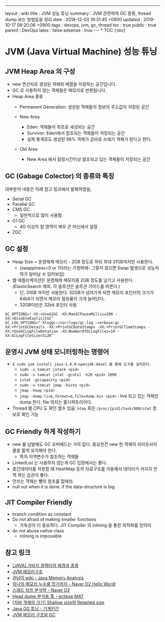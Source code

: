 ---
layout  : wiki
title   : JVM 성능 튜닝 
summary : JVM 관련하여 GC 종류, thread dump 보는 방법등을 정리
date    : 2018-12-03 19:31:45 +0900
updated : 2019-10-17 09:20:06 +0900
tags    : devops, jvm, gc, thread
toc     : true
public  : true
parent  : DevOps
latex   : false
adsense : true
--- * TOC
{:toc}

# JVM (Java Virtual Machine) 성능 튜닝

## JVM Heap Area 의 구성
* new 연산자로 생성된 객체와 배열을 저장하는 공간입니다.
* GC 로 사용하지 않는 객체들은 메모리로 반환됩니다.
* Heap Area 종류
	* Permanent Generation: 생성된 객체들의 정보의 주소값이 저장된 공간
	* New Area
		* Eden: 객체들이 최초로 새성되는 공간
		* Survivor: Eden에서 참조되는 객체들이 저장되는 공간
		* 실제 통계로도 생성된 98% 객체가 곧바로 쓰레기 객체가 된다고 한다.

	* Old Area
		* New Area 에서 일정시간이상 참조되고 있는 객체들이 저장되는 공간 

## GC (Gabage Colector) 의 종류와 특징

대부분의 내용은 아래 참고 링크에서 발췌하였음,

* Serial GC
* Parallel GC
* CMS GC
	* 일반적으로 많이 사용함.
* G1 GC
	* 4G 이상의 힙 영역이 매우 큰 머신에서 설정
* ZGC

## GC 설정
* Heap Size = 운영체제 메모리 - 2GB 정도로 하되 최대 31GB까지만 사용한다.
	* (swappiness=0 or 1이라는 가정하에- 그렇지 않으면 Swap 발생으로 성능저하가 일어날 수 있어보임)
* 웹 애플리케이션은 운영체제 메모리중 2GB 정도를 남기고 사용한다.  (ElasticSearch 제외. 각 솔루션은 솔루션 가이드를 따른다.)
	* 단, 31GB 까지만 사용한다. 32GB가 넘어가게 되면 메모리 포인터의 크기가 64bit가 되면서 메모리 점유율이 크게 늘어난다.
	* 32GB미만은 32bit 포인터 사용. 

```
GC_OPTIONS="-XX:+UseG1GC -XX:MaxGCPauseMillis=200 -XX:+DisableExplicitGC"
GC_LOG_OPTIONS="-Xloggc:/var/logs/gc.log -verbose:gc -XX:+PrintGCDetails -XX:+PrintGCDateStamps -XX:+PrintGCTimeStamps -XX:+UseGCLogFileRotation -XX:NumberOfGCLogFiles=10 -XX:GCLogFileSize=512K"
```


## 운영시 JVM 상태 모니터링하는 명령어

* `$ sudo yum install java-1.8.0-openjdk-devel 를 통해 도구를 설치한다.`
	* `sudo -u tomcat jstack <pid>`
	* `sudo -u tomcat jstat -gcutil -h20 <pid> 1000`
	* `jstat -gccapacity <pid>`
	* `sudo -u tomcat jmap -histo <pid>`
	* `jmap -heap <pid>`
	* `jmap -dump:live,format=b,file=dump.bin <pid>` : live 되고 있는 객체만 dump 뜬다. file 위치는 홈디렉토리이다.
* Thread 별 CPU 도 확인 할수 있음: `htop` 혹은 `/proc/{pid}/task/000/stat` 정보로 확인 가능 

## GC Friendly 하게 작성하기

* new 를 남발해도 GC 오버헤드는 거의 없다. 중요한건 new 한 객체의 라이프사이클을 짧게 유지해야 한다. 
  * 특히 지역변수가 참조하는 객체들
* LinkedList 는 사용하지 않는게 GC 입장에서는 좋다.
* 중간데이터를 저장할 때 HashMap 등의 자료구조를 이용해서 데이터가 커지지 안헥 하는 습관이 좋다.
* 안쓰는 객체는 빨리 참조를 없애라.
* null out when it is done. if the data-structure is big.

## JIT Compiler Friendly 

* branch condition as constant
* Do not afraid of making smaller functions
  * 가독성이 더 중요하다. JIT Compiler 의 inlining 을 통한 최적화를 믿어라
* do not abuse native class
  * inlining is impossible

## 참고 링크

* [[JAVA] 가비지 컬렉터의 배경과 종류](https://okky.kr/article/379036)
* [JVM 메모리구조](https://www.google.com/url?sa=t&rct=j&q=&esrc=s&source=web&cd=2&ved=2ahUKEwi6lOjDq-fhAhXJS7wKHdCaBQUQFjABegQIBxAC&url=http%3A%2F%2Fjavaslave.tistory.com%2Fattachment%2Fcfile25.uf%402367C345566D35C5303FB9.pdf&usg=AOvVaw2yvS052I9N2riZ9fyqH1-I)
* [권남이 wiki - Java Memory Analysis](http://kwonnam.pe.kr/wiki/java/memory)
* [하나의 메모리 누수를 잡기까지 - Naver D2 Hello Wordl](https://d2.naver.com/helloworld/1326256)
* [스레드 덤프 분석학 - Naver D2](https://d2.naver.com/helloworld/10963)
* [Head dump 분석용 툴 - eclipse MAT](http://www.eclipse.org/mat/) 
* [[자바 객체의 크기] Shallow size와 Retained size](https://www.tuning-java.com/391)
* [Java GG 튜닝 - 기계인간](https://johngrib.github.io/wiki/java-gc-tuning/)
* [JVM 메모리 구조와 GC](https://johngrib.github.io/wiki/jvm-memory/)
 
